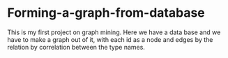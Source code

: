 # Forming-a-graph-from-database
This is my first project on graph mining. Here we have a data base and we have to make a graph out of it, with each id as a node and edges by the relation by correlation between the type names.
